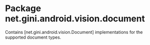 # Package net.gini.android.vision.document

Contains [net.gini.android.vision.Document] implementations for the supported document types.

